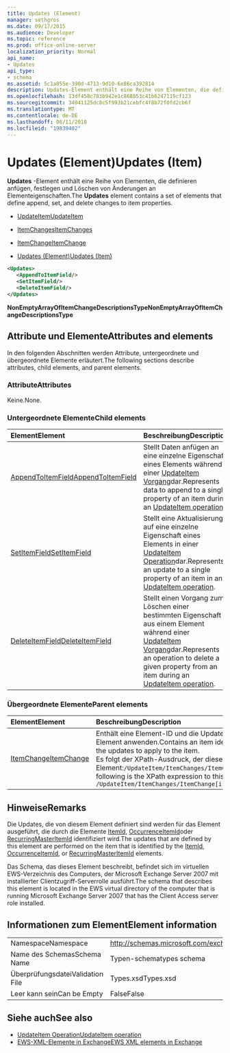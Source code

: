 ```yaml
---
title: Updates (Element)
manager: sethgros
ms.date: 09/17/2015
ms.audience: Developer
ms.topic: reference
ms.prod: office-online-server
localization_priority: Normal
api_name:
- Updates
api_type:
- schema
ms.assetid: 5c1a855e-390d-4713-9d10-6e86ca392814
description: Updates-Element enthält eine Reihe von Elementen, die definieren anfügen, festlegen und Löschen von Änderungen an Elementeigenschaften.
ms.openlocfilehash: 13df458c783b942e1c868853c41b6247119cf123
ms.sourcegitcommit: 34041125dc8c5f993b21cebfc4f8b72f0fd2cb6f
ms.translationtype: MT
ms.contentlocale: de-DE
ms.lasthandoff: 06/11/2018
ms.locfileid: "19839402"
---
```

# <a name="updates-item"></a><span data-ttu-id="e87bb-103">Updates (Element)</span><span class="sxs-lookup"><span data-stu-id="e87bb-103">Updates (Item)</span></span>

<span data-ttu-id="e87bb-104">**Updates** -Element enthält eine Reihe von Elementen, die definieren anfügen, festlegen und Löschen von Änderungen an Elementeigenschaften.</span><span class="sxs-lookup"><span data-stu-id="e87bb-104">The **Updates** element contains a set of elements that define append, set, and delete changes to item properties.</span></span> 
  
- [<span data-ttu-id="e87bb-105">UpdateItem</span><span class="sxs-lookup"><span data-stu-id="e87bb-105">UpdateItem</span></span>](updateitem.md)
  
- [<span data-ttu-id="e87bb-106">ItemChanges</span><span class="sxs-lookup"><span data-stu-id="e87bb-106">ItemChanges</span></span>](itemchanges.md)
  
- [<span data-ttu-id="e87bb-107">ItemChange</span><span class="sxs-lookup"><span data-stu-id="e87bb-107">ItemChange</span></span>](itemchange.md)
  
- [<span data-ttu-id="e87bb-108">Updates (Element)</span><span class="sxs-lookup"><span data-stu-id="e87bb-108">Updates (Item)</span></span>](updates-item.md)
  
```xml
<Updates>
   <AppendToItemField/>
   <SetItemField/>
   <DeleteItemField/>
</Updates>
```

<span data-ttu-id="e87bb-109">**NonEmptyArrayOfItemChangeDescriptionsType**</span><span class="sxs-lookup"><span data-stu-id="e87bb-109">**NonEmptyArrayOfItemChangeDescriptionsType**</span></span>

## <a name="attributes-and-elements"></a><span data-ttu-id="e87bb-110">Attribute und Elemente</span><span class="sxs-lookup"><span data-stu-id="e87bb-110">Attributes and elements</span></span>

<span data-ttu-id="e87bb-111">In den folgenden Abschnitten werden Attribute, untergeordnete und übergeordnete Elemente erläutert.</span><span class="sxs-lookup"><span data-stu-id="e87bb-111">The following sections describe attributes, child elements, and parent elements.</span></span>
  
### <a name="attributes"></a><span data-ttu-id="e87bb-112">Attribute</span><span class="sxs-lookup"><span data-stu-id="e87bb-112">Attributes</span></span>

<span data-ttu-id="e87bb-113">Keine.</span><span class="sxs-lookup"><span data-stu-id="e87bb-113">None.</span></span>
  
### <a name="child-elements"></a><span data-ttu-id="e87bb-114">Untergeordnete Elemente</span><span class="sxs-lookup"><span data-stu-id="e87bb-114">Child elements</span></span>

|<span data-ttu-id="e87bb-115">**Element**</span><span class="sxs-lookup"><span data-stu-id="e87bb-115">**Element**</span></span>|<span data-ttu-id="e87bb-116">**Beschreibung**</span><span class="sxs-lookup"><span data-stu-id="e87bb-116">**Description**</span></span>|
|:-----|:-----|
|[<span data-ttu-id="e87bb-117">AppendToItemField</span><span class="sxs-lookup"><span data-stu-id="e87bb-117">AppendToItemField</span></span>](appendtoitemfield.md) <br/> |<span data-ttu-id="e87bb-118">Stellt Daten anfügen an eine einzelne Eigenschaft eines Elements während einer [UpdateItem Vorgang](updateitem-operation.md)dar.</span><span class="sxs-lookup"><span data-stu-id="e87bb-118">Represents data to append to a single property of an item during an [UpdateItem operation](updateitem-operation.md).</span></span>  <br/> |
|[<span data-ttu-id="e87bb-119">SetItemField</span><span class="sxs-lookup"><span data-stu-id="e87bb-119">SetItemField</span></span>](setitemfield.md) <br/> |<span data-ttu-id="e87bb-120">Stellt eine Aktualisierung auf eine einzelne Eigenschaft eines Elements in einer [UpdateItem Operation](updateitem-operation.md)dar.</span><span class="sxs-lookup"><span data-stu-id="e87bb-120">Represents an update to a single property of an item in an [UpdateItem operation](updateitem-operation.md).</span></span>  <br/> |
|[<span data-ttu-id="e87bb-121">DeleteItemField</span><span class="sxs-lookup"><span data-stu-id="e87bb-121">DeleteItemField</span></span>](deleteitemfield.md) <br/> |<span data-ttu-id="e87bb-122">Stellt einen Vorgang zum Löschen einer bestimmten Eigenschaft aus einem Element während einer [UpdateItem Vorgang](updateitem-operation.md)dar.</span><span class="sxs-lookup"><span data-stu-id="e87bb-122">Represents an operation to delete a given property from an item during an [UpdateItem operation](updateitem-operation.md).</span></span>  <br/> |
   
### <a name="parent-elements"></a><span data-ttu-id="e87bb-123">Übergeordnete Elemente</span><span class="sxs-lookup"><span data-stu-id="e87bb-123">Parent elements</span></span>

|<span data-ttu-id="e87bb-124">**Element**</span><span class="sxs-lookup"><span data-stu-id="e87bb-124">**Element**</span></span>|<span data-ttu-id="e87bb-125">**Beschreibung**</span><span class="sxs-lookup"><span data-stu-id="e87bb-125">**Description**</span></span>|
|:-----|:-----|
|[<span data-ttu-id="e87bb-126">ItemChange</span><span class="sxs-lookup"><span data-stu-id="e87bb-126">ItemChange</span></span>](itemchange.md) <br/> |<span data-ttu-id="e87bb-127">Enthält eine Element-ID und die Updates auf das Element anwenden.</span><span class="sxs-lookup"><span data-stu-id="e87bb-127">Contains an item identifier and the updates to apply to the item.</span></span>  <br/> <span data-ttu-id="e87bb-128">Es folgt der XPath-Ausdruck, der dieses Element:`/UpdateItem/ItemChanges/ItemChange[i]`</span><span class="sxs-lookup"><span data-stu-id="e87bb-128">The following is the XPath expression to this element:  `/UpdateItem/ItemChanges/ItemChange[i]`</span></span> <br/> |
   
## <a name="remarks"></a><span data-ttu-id="e87bb-129">Hinweise</span><span class="sxs-lookup"><span data-stu-id="e87bb-129">Remarks</span></span>

<span data-ttu-id="e87bb-130">Die Updates, die von diesem Element definiert sind werden für das Element ausgeführt, die durch die Elemente [ItemId](itemid.md), [OccurrenceItemId](occurrenceitemid.md)oder [RecurringMasterItemId](recurringmasteritemid.md) identifiziert wird.</span><span class="sxs-lookup"><span data-stu-id="e87bb-130">The updates that are defined by this element are performed on the item that is identified by the [ItemId](itemid.md), [OccurrenceItemId](occurrenceitemid.md), or [RecurringMasterItemId](recurringmasteritemid.md) elements.</span></span> 
  
<span data-ttu-id="e87bb-131">Das Schema, das dieses Element beschreibt, befindet sich im virtuellen EWS-Verzeichnis des Computers, der Microsoft Exchange Server 2007 mit installierter Clientzugriff-Serverrolle ausführt.</span><span class="sxs-lookup"><span data-stu-id="e87bb-131">The schema that describes this element is located in the EWS virtual directory of the computer that is running Microsoft Exchange Server 2007 that has the Client Access server role installed.</span></span>
  
## <a name="element-information"></a><span data-ttu-id="e87bb-132">Informationen zum Element</span><span class="sxs-lookup"><span data-stu-id="e87bb-132">Element information</span></span>

|||
|:-----|:-----|
|<span data-ttu-id="e87bb-133">Namespace</span><span class="sxs-lookup"><span data-stu-id="e87bb-133">Namespace</span></span>  <br/> |http://schemas.microsoft.com/exchange/services/2006/types  <br/> |
|<span data-ttu-id="e87bb-134">Name des Schemas</span><span class="sxs-lookup"><span data-stu-id="e87bb-134">Schema Name</span></span>  <br/> |<span data-ttu-id="e87bb-135">Typen-schema</span><span class="sxs-lookup"><span data-stu-id="e87bb-135">types schema</span></span>  <br/> |
|<span data-ttu-id="e87bb-136">Überprüfungsdatei</span><span class="sxs-lookup"><span data-stu-id="e87bb-136">Validation File</span></span>  <br/> |<span data-ttu-id="e87bb-137">Types.xsd</span><span class="sxs-lookup"><span data-stu-id="e87bb-137">Types.xsd</span></span>  <br/> |
|<span data-ttu-id="e87bb-138">Leer kann sein</span><span class="sxs-lookup"><span data-stu-id="e87bb-138">Can be Empty</span></span>  <br/> |<span data-ttu-id="e87bb-139">False</span><span class="sxs-lookup"><span data-stu-id="e87bb-139">False</span></span>  <br/> |
   
## <a name="see-also"></a><span data-ttu-id="e87bb-140">Siehe auch</span><span class="sxs-lookup"><span data-stu-id="e87bb-140">See also</span></span>

- [<span data-ttu-id="e87bb-141">UpdateItem Operation</span><span class="sxs-lookup"><span data-stu-id="e87bb-141">UpdateItem operation</span></span>](updateitem-operation.md)
- [<span data-ttu-id="e87bb-142">EWS-XML-Elemente in Exchange</span><span class="sxs-lookup"><span data-stu-id="e87bb-142">EWS XML elements in Exchange</span></span>](ews-xml-elements-in-exchange.md)

